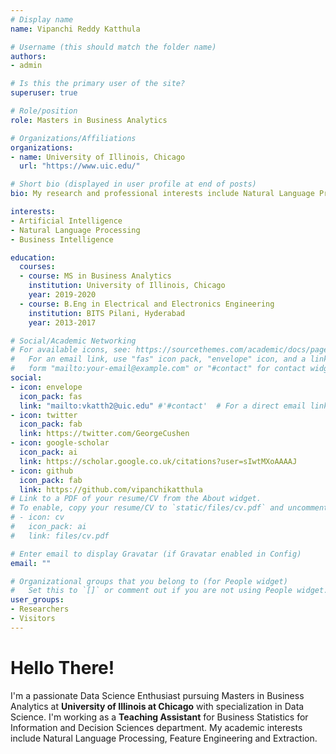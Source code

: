```yaml
---
# Display name
name: Vipanchi Reddy Katthula

# Username (this should match the folder name)
authors:
- admin

# Is this the primary user of the site?
superuser: true

# Role/position
role: Masters in Business Analytics

# Organizations/Affiliations
organizations:
- name: University of Illinois, Chicago
  url: "https://www.uic.edu/"

# Short bio (displayed in user profile at end of posts)
bio: My research and professional interests include Natural Language Processing, Data Science and Deep Learning.

interests:
- Artificial Intelligence
- Natural Language Processing
- Business Intelligence

education:
  courses:
  - course: MS in Business Analytics
    institution: University of Illinois, Chicago
    year: 2019-2020
  - course: B.Eng in Electrical and Electronics Engineering
    institution: BITS Pilani, Hyderabad
    year: 2013-2017

# Social/Academic Networking
# For available icons, see: https://sourcethemes.com/academic/docs/page-builder/#icons
#   For an email link, use "fas" icon pack, "envelope" icon, and a link in the
#   form "mailto:your-email@example.com" or "#contact" for contact widget.
social:
- icon: envelope
  icon_pack: fas
  link: "mailto:vkatth2@uic.edu" #'#contact'  # For a direct email link, use "mailto:vkatth2@uic.edu".
- icon: twitter
  icon_pack: fab
  link: https://twitter.com/GeorgeCushen
- icon: google-scholar
  icon_pack: ai
  link: https://scholar.google.co.uk/citations?user=sIwtMXoAAAAJ
- icon: github
  icon_pack: fab
  link: https://github.com/vipanchikatthula
# Link to a PDF of your resume/CV from the About widget.
# To enable, copy your resume/CV to `static/files/cv.pdf` and uncomment the lines below.
# - icon: cv
#   icon_pack: ai
#   link: files/cv.pdf

# Enter email to display Gravatar (if Gravatar enabled in Config)
email: ""

# Organizational groups that you belong to (for People widget)
#   Set this to `[]` or comment out if you are not using People widget.
user_groups:
- Researchers
- Visitors
---
```


Hello There!
==============
I'm a passionate Data Science Enthusiast pursuing Masters in Business Analytics at **University of Illinois at Chicago** with specialization in Data Science. I'm working as a **Teaching Assistant** for Business Statistics for Information and Decision Sciences department. My academic interests include Natural Language Processing, Feature Engineering and Extraction. 
